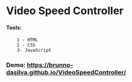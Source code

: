 # Video Speed Controller

#### Tools:

```
    1 - HTML
    2 - CSS
    3- JavaScript

```

### Demo: https://brunno-dasilva.github.io/VideoSpeedController/
